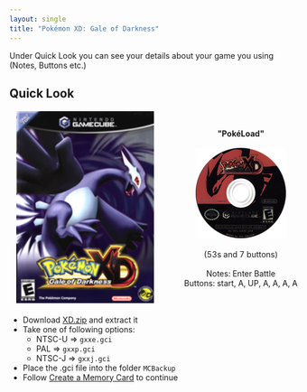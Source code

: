```yaml
---
layout: single
title: "Pokémon XD: Gale of Darkness"
---
```

Under Quick Look you can see your details about your game you using (Notes, Buttons etc.)
## Quick Look
<!--TODO: Maybe there are some other ways to do it, but it works lol-->
<table style="table-layout: fixed; width: 552px">
<colgroup>
<col style="width: 268px">
<col style="width: 284px">
</colgroup>
<thead>
  <tr>
    <td style="text-align:center">
      <img src="/images/gameArt/GXXE/GXXE_box.png" alt="XD Box Art" width="244" height="340">
    </td>
    <td style="text-align:center">
      <b>"PokéLoad"</b><br>
      <br><img src="/images/gameArt/GXXE/GXXE_disc.png" alt="XD Disc Art" width="160" height="160">
      <br>
      <br>(53s and 7 buttons)<br>
      <br>Notes: Enter Battle
      <br>Buttons: start, A, UP, A, A, A, A
      <br>
    </td>
  </tr>
</thead>
</table>
<!--  //////////////////////////////////////////////////////////   -->

- Download [XD.zip](files\saves\XD.zip) and extract it
- Take one of following options:
  * NTSC-U => `gxxe.gci`
  * PAL => `gxxp.gci`
  * NTSC-J => `gxxj.gci`
- Place the .gci file into the folder `MCBackup`
- Follow [Create a Memory Card](/saveExploits#create-a-memory-card) to continue
